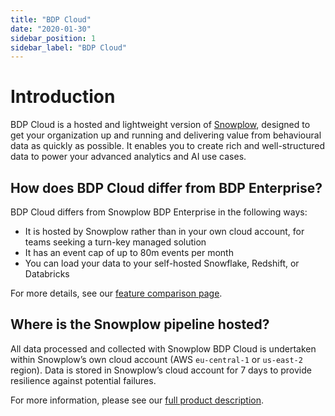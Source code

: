 ```yaml
---
title: "BDP Cloud"
date: "2020-01-30"
sidebar_position: 1
sidebar_label: "BDP Cloud"
---
```


# Introduction

BDP Cloud is a hosted and lightweight version of [Snowplow](https://snowplow.io), designed to get your organization up and running and delivering value from behavioural data as quickly as possible. It enables you to create rich and well-structured data to power your advanced analytics and AI use cases.

## How does BDP Cloud differ from BDP Enterprise?
    
BDP Cloud differs from Snowplow BDP Enterprise in the following ways:

- It is hosted by Snowplow rather than in your own cloud account, for teams seeking a turn-key managed solution
- It has an event cap of up to 80m events per month
- You can load your data to your self-hosted Snowflake, Redshift, or Databricks

For more details, see our [feature comparison page](/docs/feature-comparison/index.md).

## Where is the Snowplow pipeline hosted?
    
All data processed and collected with Snowplow BDP Cloud is undertaken within Snowplow’s own cloud account (AWS `eu-central-1` or `us-east-2` region). Data is stored in Snowplow’s cloud account for 7 days to provide resilience against potential failures.

For more information, please see our [full product description](https://snowplow.io/).
